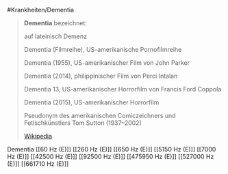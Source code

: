 #Krankheiten/Dementia
> **Dementia** bezeichnet:
>
> 
>
> auf lateinisch Demenz
>
> Dementia (Filmreihe), US-amerikanische Pornofilmreihe
>
> Dementia (1955), US-amerikanischer Film von John Parker
>
> Dementia (2014), philippinischer Film von Perci Intalan
>
> Dementia 13, US-amerikanischer Horrorfilm von Francis Ford Coppola
>
> Dementia (2015), US-amerikanischer Horrorfilm
>
> Pseudonym des amerikanischen Comiczeichners und Fetischkünstlers Tom Sutton (1937–2002)
>
> [Wikipedia](https://de.wikipedia.org/wiki/Dementia)

Dementia
[[60 Hz (E)]]
[[260 Hz (E)]]
[[650 Hz (E)]]
[[5150 Hz (E)]]
[[7000 Hz (E)]]
[[42500 Hz (E)]]
[[92500 Hz (E)]]
[[475950 Hz (E)]]
[[527000 Hz (E)]]
[[661710 Hz (E)]]
